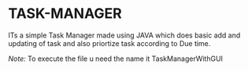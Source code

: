 # TASK-MANAGER

ITs a simple Task Manager made using JAVA which does basic add and updating of task and also priortize task according to Due time.


_Note:_
To execute the file u need the name it TaskManagerWithGUI
